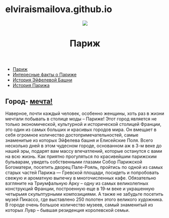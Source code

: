 # elviraismailova.github.io
<!doctype html>
<html>
    <head>
        <meta charset="utf-8">
        <title>Париж</title>
        <link href="style.css" rel="stylesheet">
    </head>
    <body>
        <header>
        <img src="https://upload.wikimedia.org/wikipedia/commons/thumb/e/e6/Paris_Night.jpg/900px-Paris_Night.jpg">
        <h1>Париж</h1>
        </header>
        <div id="flex">
            <nav>
                <ul>
                   <li><a href="index.html">Париж</a></li>
                   <li><a href="interestingfacts.html">Интересные факты о Париже</a></li>
                    <li><a href="eiffeltowerhistory.html">История Эйфелевой Башни</a></li>
                    <li><a href="parishistory.html">История Парижа</a></li>
                </ul>
            </nav>
            <main>
                <h2>Город- <a href="https://youtu.be/Tln1nYdAaRI">мечта!</a></h2>
                <p>
                    Наверное, почти каждый человек, особенно женщины, хоть раз в жизни мечтали побывать в столице моды – Париже!
                    Этот город является не только экономической, культурной и исторической столицей Франции, это один из самых больших и красивых городов мира.
                    Он вмещает в себя огромное количество достопримечательностей, самые знаменитые из которых Эйфелева башня и Елисейские Поля.
                    Всего несколько дней в этом чудесном городе, основанном аж в 3-м веке до нашей эры, подарят вам массу впечатлений, которые останутся с вами на всю жизнь.
                    Как приятно прогуляться по красивейшим парижским бульварам, увидеть собственными глазами Собор Парижской Богоматери, посетить дворец Пале-Рояль, пройтись по одной из самых старых частей Парижа — Гревской площади, посидеть и попробовать свежую и ароматную выпечку в многочисленных кафе.
                    Обязательно взгляните на Триумфальную Арку – одну из самых великолепных конструкций Франции, построенную еще в 19-м веке и украшенную четырьмя скульптурными композициями.
                    А также не забудьте посетить музей Пикассо, где выставлено 250 полотен этого великого художника.
                    В городе очень большое количество музеев, самый знаменитый из которых Лувр – бывшая резиденция королевской семьи.
                </p>
            </main>
        </div>
    </body>
</html>
